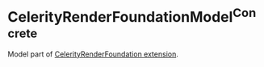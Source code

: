 # CelerityRenderFoundationModel<sup>Concrete</sup>

Model part of [CelerityRenderFoundation extension](../Celerity/README.md#celerityrenderfoundation).
